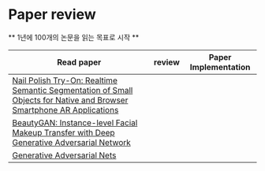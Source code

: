 # Paper review



** 1년에 100개의 논문을 읽는 목표로 시작 **

| Read paper                                                   | review | Paper Implementation |
| ------------------------------------------------------------ | ------ | -------------------- |
| [Nail Polish Try-On: Realtime Semantic Segmentation of Small Objects for Native and Browser Smartphone AR Applications](https://arxiv.org/abs/1906.02222) |        |                      |
| [BeautyGAN: Instance-level Facial Makeup Transfer with Deep Generative Adversarial Network](http://liusi-group.com/projects/BeautyGAN) |        |                      |
| [Generative Adversarial Nets](https://papers.nips.cc/paper/5423-generative-adversarial-nets.pdf) |        |                      |

